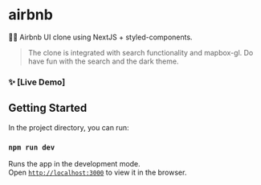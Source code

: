 # airbnb

🛌🏻 Airbnb UI clone using NextJS + styled-components.

> The clone is integrated with search functionality and mapbox-gl. Do have fun with the search and the dark theme.

### ✨ [Live Demo]

## Getting Started

In the project directory, you can run:

### `npm run dev`

Runs the app in the development mode.\
Open [`http://localhost:3000`](http://localhost:3000) to view it in the browser.
